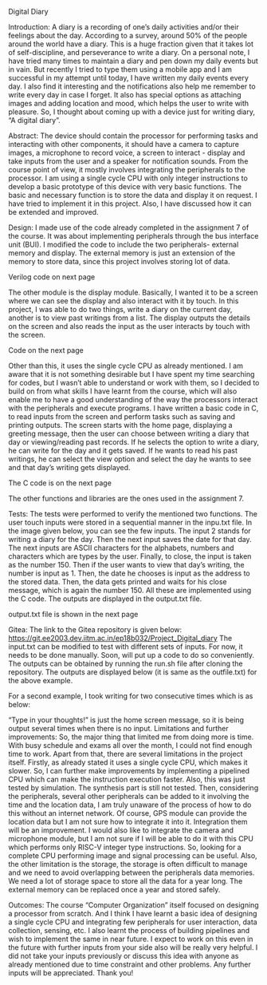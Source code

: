 Digital Diary

Introduction:
A diary is a recording of one’s daily activities and/or their feelings about the day. According to a survey, around 50% of the people around the world have a diary. This is a huge fraction given that it takes lot of self-discipline, and perseverance to write a diary. On a personal note, I have tried many times to maintain a diary and pen down my daily events but in vain. But recently I tried to type them using a mobile app and I am successful in my attempt until today, I have written my daily events every day. I also find it interesting and the notifications also help me remember to write every day in case I forget. It also has special options as attaching images and adding location and mood, which helps the user to write with pleasure. So, I thought about coming up with a device just for writing diary, “A digital diary”. 

Abstract:
The device should contain the processor for performing tasks and interacting with other components, it should have a camera to capture images, a microphone to record voice, a screen to interact - display and take inputs from the user and a speaker for notification sounds. From the course point of view, it mostly involves integrating the peripherals to the processor. I am using a single cycle CPU with only integer instructions to develop a basic prototype of this device with very basic functions. The basic and necessary function is to store the data and display it on request. I have tried to implement it in this project. Also, I have discussed how it can be extended and improved.

Design:
I made use of the code already completed in the assignment 7 of the course. It was about implementing peripherals through the bus interface unit (BUI). I modified the code to include the two peripherals- external memory and display. The external memory is just an extension of the memory to store data, since this project involves storing lot of data. 

Verilog code on next page

 



The other module is the display module. Basically, I wanted it to be a screen where we can see the display and also interact with it by touch. In this project, I was able to do two things, write a diary on the current day, another is to view past writings from a list. The display outputs the details on the screen and also reads the input as the user interacts by touch with the screen. 

Code on the next page
 

Other than this, it uses the single cycle CPU as already mentioned. I am aware that it is not something desirable but I have spent my time searching for codes, but I wasn’t able to understand or work with them, so I decided to build on from what skills I have learnt from the course, which will also enable me to have a good understanding of the way the processors interact with the peripherals and execute programs. 
I have written a basic code in C, to read inputs from the screen and perform tasks such as saving and printing outputs. The screen starts with the home page, displaying a greeting message, then the user can choose between writing a diary that day or viewing/reading past records. If he selects the option to write a diary, he can write for the day and it gets saved. If he wants to read his past writings, he can select the view option and select the day he wants to see and that day’s writing gets displayed.

The C code is on the next page
 
The other functions and libraries are the ones used in the assignment 7. 

Tests:
The tests were performed to verify the mentioned two functions. The user touch inputs were stored in a sequential manner in the inpu.txt file. In the image given below, you can see the few inputs. The input 2 stands for writing a diary for the day. Then the next input saves the date for that day. The next inputs are ASCII characters for the alphabets, numbers and characters which are types by the user. Finally, to close, the input is taken as the number 150.
Then if the user wants to view that day’s writing, the number is input as 1. Then, the date he chooses is input as the address to the stored data. Then, the data gets printed and waits for his close message, which is again the number 150. All these are implemented using the C code. The outputs are displayed in the output.txt file.

 
 


output.txt file is shown in the next page
 

Gitea:
The link to the Gitea repository is given below:
https://git.ee2003.dev.iitm.ac.in/ep18b032/Project_Digital_diary
The input.txt can be modified to test with different sets of inputs. For now, it needs to be done manually. Soon, will put up a code to do so conveniently. The outputs can be obtained by running the run.sh file after cloning the repository. The outputs are displayed below (it is same as the outfile.txt) for the above example.
 
For a second example, I took writing for two consecutive times which is as below:
 
“Type in your thoughts!” is just the home screen message, so it is being output several times when there is no input.
Limitations and further improvements:
So, the major thing that limited me from doing more is time. With busy schedule and exams all over the month, I could not find enough time to work. Apart from that, there are several limitations in the project itself. Firstly, as already stated it uses a single cycle CPU, which makes it slower. So, I can further make improvements by implementing a pipelined CPU which can make the instruction execution faster. Also, this was just tested by simulation. The synthesis part is still not tested. Then, considering the peripherals, several other peripherals can be added to it involving the time and the location data, I am truly unaware of the process of how to do this without an internet network. Of course, GPS module can provide the location data but I am not sure how to integrate it into it. Integration them will be an improvement. I would also like to integrate the camera and microphone module, but I am not sure if I will be able to do it with this CPU which performs only RISC-V integer type instructions. So, looking for a complete CPU performing image and signal processing can be useful. Also, the other limitation is the storage, the storage is often difficult to manage and we need to avoid overlapping between the peripherals data memories. We need a lot of storage space to store all the data for a year long. The external memory can be replaced once a year and stored safely. 

Outcomes:
The course “Computer Organization” itself focused on designing a processor from scratch. And I think I have learnt a basic idea of designing a single cycle CPU and integrating few peripherals for user interaction, data collection, sensing, etc. I also learnt the process of building pipelines and wish to implement the same in near future. I expect to work on this even in the future with further inputs from your side also will be really very helpful. I did not take your inputs previously or discuss this idea with anyone as already mentioned due to time constraint and other problems. Any further inputs will be appreciated. Thank you!
 
